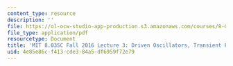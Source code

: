 ```yaml
---
content_type: resource
description: ''
file: https://ol-ocw-studio-app-production.s3.amazonaws.com/courses/8-03sc-physics-iii-vibrations-and-waves-fall-2016/4e85e86cf413cde384a5df6959f72e79_MIT8_03SCF16_hw_Lec3.pdf
file_type: application/pdf
resourcetype: Document
title: 'MIT 8.03SC Fall 2016 Lecture 3: Driven Oscillators, Transient Phenomena, Resonance'
uid: 4e85e86c-f413-cde3-84a5-df6959f72e79
---
```

